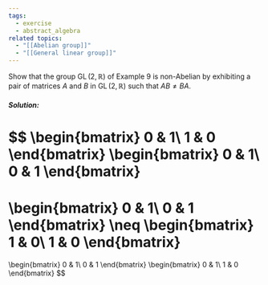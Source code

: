 ```yaml
---
tags:
  - exercise
  - abstract_algebra
related topics:
  - "[[Abelian group]]"
  - "[[General linear group]]"
---
```

Show that the group $\operatorname{GL}(2, \mathbb{R})$ of Example $9$ is non-Abelian by exhibiting a pair of matrices $A$ and $B$ in $\operatorname{GL}(2, \mathbb{R})$ such that $AB \neq BA$.
##### Solution:
$$
\begin{bmatrix}
	0 & 1\\
	1 & 0
\end{bmatrix}
\begin{bmatrix}
	0 & 1\\
	0 & 1
\end{bmatrix}
=
\begin{bmatrix}
	0 & 1\\
	0 & 1
\end{bmatrix}
\neq
\begin{bmatrix}
	1 & 0\\
	1 & 0
\end{bmatrix}
=
\begin{bmatrix}
	0 & 1\\
	0 & 1
\end{bmatrix}
\begin{bmatrix}
	0 & 1\\
	1 & 0
\end{bmatrix}
$$

